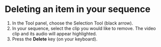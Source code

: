# Deleting an item in your sequence

1. In the Tool panel, choose the Selection Tool (black arrow). 
2. In your sequence, select the clip you would like to remove. The video clip and its audio will appear highlighted.
3. Press the **Delete** key (on your keyboard).
